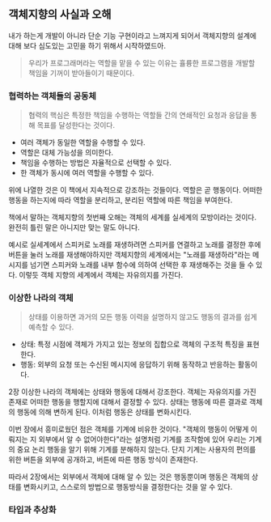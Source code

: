 ## 객체지향의 사실과 오해

내가 하는게 개발이 아니라 단순 기능 구현이라고 느껴지게 되어서 객체지향의 설계에 대해 보다 심도있는 고민을 하기 위해서 시작하였드아.

> 우리가 프로그래머라는 역할을 맡을 수 있는 이유는 휼륭한 프로그램을 개발할 책임을 기꺼이 받아들이기 때문이다.

### 협력하는 객체들의 공동체
> 협력의 핵심은 특정한 책임을 수행하는 역할들 간의 연쇄적인 요청과 응답을 통해 목표를 달성한다는 것이다.

- 여러 객체가 동일한 역할을 수행할 수 있다.
- 역할은 대체 가능성을 의미한다.
- 책임을 수행하는 방법은 자율적으로 선택할 수 있다.
- 한 객체가 동시에 여러 역할을 수행할 수 있다.

위에 나열한 것은 이 책에서 지속적으로 강조하는 것들이다. 역할은 곧 행동이다. 어떠한 행동을 하는지에 따라 역할을 분리하고, 분리된 역할에 따른 책임을 부여한다. 

책에서 말하는 객체지향의 첫번째 오해는 객체의 세계를 실세계의 모방이라는 것이다. 완전히 틀린 말은 아니지만 맞는 말도 아니다.

예시로 실세계에서 스피커로 노래를 재생하려면 스피커를 연결하고 노래를 결정한 후에 버튼을 눌러 노래를 재생해야하지만 객체지향의 세계에서는 "노래를 재생하라"라는 메시지를 넘기면 스피커와 노래를 내부 함수에 의하여 선택한 후 재생해주는 것을 들 수 있다. 이렇듯 객체 지향의 세계에서 객체는 자유의지를 가진다.

### 이상한 나라의 객체

> 상태를 이용하면 과거의 모든 행동 이력을 설명하지 않고도 행동의 결과를 쉽게 예측할 수 있다.

- 상태: 특정 시점에 객체가 가지고 있는 정보의 집합으로 객체의 구조적 특징을 표현한다.
- 행동: 외부의 요청 또는 수신된 메시지에 응답하기 위해 동작하고 반응하는 활동이다.

2장 이상한 나라의 객체에는 상태와 행동에 대해서 강조한다. 객체는 자유의지를 가진 존재로 어떠한 행동을 행할지에 대해서 결정할 수 있다. 상태는 행동에 따른 결과로 객체의 행동에 의해 변하게 된다. 이처럼 행동은 상태를 변화시킨다.

이번 장에서 흥미로웠던 점은 객체를 기계에 비유한 것이다. "객체의 행동이 어떻게 이뤄지는 지 외부에서 알 수 없어야한다"라는 설명처럼 기계를 조작함에 있어 우리는 기계의 중요 논리 행동을 알기 위해 기계를 분해하지 않는다. 단지 기계는 사용자의 편의를 위한 버튼을 외부에 공개하고, 버튼에 따른 행동 방식이 존재한다.

따라서 2장에서는 외부에서 객체에 대해 알 수 있는 것은 행동뿐이며 행동은 객체의 상태를 변화시키고, 스스로의 방법으로 행동방식을 결정한다는 것을 알 수 있다.

### 타입과 추상화
